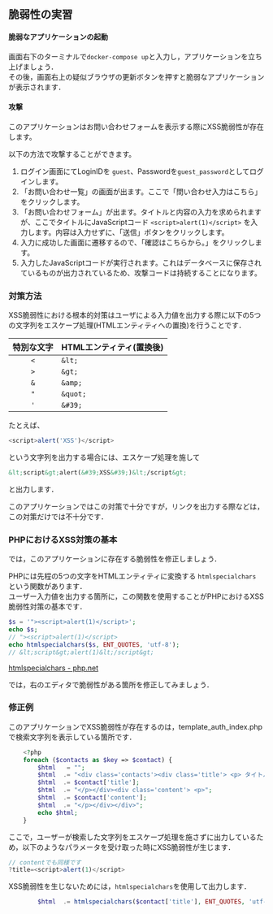 ## 脆弱性の実習

#### 脆弱なアプリケーションの起動

画面右下のターミナルで`docker-compose up`と入力し，アプリケーションを立ち上げましょう．  
その後，画面右上の疑似ブラウザの更新ボタンを押すと脆弱なアプリケーションが表示されます．  

#### 攻撃

このアプリケーションはお問い合わせフォームを表示する際にXSS脆弱性が存在します。

以下の方法で攻撃することができます。

1. ログイン画面にてLoginIDを `guest`、Passwordを`guest_password`としてログインします。  
2. 「お問い合わせ一覧」の画面が出ます。ここで「問い合わせ入力はこちら」をクリックします。  
3. 「お問い合わせフォーム」が出ます。タイトルと内容の入力を求められますが、ここでタイトルにJavaScriptコード `<script>alert(1)</script>` を入力します。内容は入力せずに、「送信」ボタンをクリックします。  
4. 入力に成功した画面に遷移するので、「確認はこちらから。」をクリックします。  
5. 入力したJavaScriptコードが実行されます。これはデータベースに保存されているものが出力されているため、攻撃コードは持続することになります。  


### 対策方法

XSS脆弱性における根本的対策はユーザによる入力値を出力する際に以下の5つの文字列をエスケープ処理(HTMLエンティティへの置換)を行うことです．  

| 特別な文字 | HTMLエンティティ(置換後) |
|:----------:|:-------------------------|
| `<`        | `&lt;`                   |
| `>`        | `&gt;`                   |
| `&`        | `&amp;`                  |
| `"`        | `&quot;`                 |
| `'`        | `&#39;`                  |

たとえば、

```javascript
<script>alert('XSS')</script>
```

という文字列を出力する場合には、エスケープ処理を施して

```html
&lt;script&gt;alert(&#39;XSS&#39;)&lt;/script&gt;
```

と出力します．

このアプリケーションではこの対策で十分ですが，リンクを出力する際などは，この対策だけでは不十分です．

### PHPにおけるXSS対策の基本

では，このアプリケーションに存在する脆弱性を修正しましょう．

PHPには先程の5つの文字をHTMLエンティティに変換する `htmlspecialchars` という関数があります．  
ユーザー入力値を出力する箇所に，この関数を使用することがPHPにおけるXSS脆弱性対策の基本です．  

```php
$s = '"><script>alert(1)</script>';
echo $s;
// "><script>alert(1)</script>
echo htmlspecialchars($s, ENT_QUOTES, 'utf-8');
// &lt;script&gt;alert(1)&lt;/script&gt;
```

[htmlspecialchars - php.net](http://php.net/manual/ja/function.htmlspecialchars.php)

では，右のエディタで脆弱性がある箇所を修正してみましょう．  

### 修正例

このアプリケーションでXSS脆弱性が存在するのは，template_auth_index.phpで検索文字列を表示している箇所です．

```php
    <?php
    foreach ($contacts as $key => $contact) {
        $html   = "";
        $html  .= "<div class='contacts'><div class='title'> <p> タイトル : ";
        $html  .= $contact['title'];
        $html  .= "</p></div><div class='content'> <p>";
        $html  .= $contact['content'];
        $html  .= "</p></div></div>";
        echo $html;
    }
```

ここで，ユーザーが検索した文字列をエスケープ処理を施さずに出力しているため，以下のようなパラメータを受け取った時にXSS脆弱性が生じます．

```js
// contentでも同様です
?title=<script>alert(1)</script>
```

XSS脆弱性を生じないためには，`htmlspecialchars`を使用して出力します．

```php
        $html  .= htmlspecialchars($contact['title'], ENT_QUOTES, 'utf-8');
```
